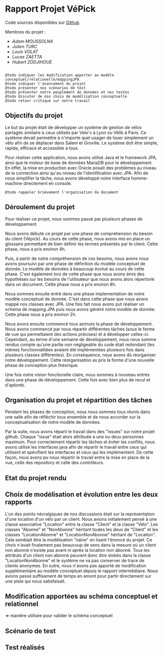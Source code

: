 # Rapport Projet VéPick
Code sources disponibles sur [Github](https://github.com/mrsolarius/ProjetBDD)

Membres du projet :
* *Adam MOUSSOLNA*
* *Julien TURC*
* *Louis VOLAT*
* *Lucas ZAETTA*
* *Hubert ZODJIHOUE*

```

@todo indiquer les modification apporter au modèle conceptuel/relationelle/mappingJPA
@todo indiquer l'avancement du projet
@todo présenter nos scénarios de test
@todo présenter notre peuplement de données et nos testes
@todo discuter de nos choix de modélisation conceptuelle
@todo retour critique sur notre travail
```

## Objectifs du projet
 Le but du projet était de développer un système de gestion de vélos partagés similaire à ceux utilisés par Velo'v à Lyon ou
 Vélib à Paris. Ce système devait permettre à n'importe quel usager de louer simplement un vélo afin de se déplacer
dans Salem et Groville. Le système doit être simple, rapide, efficace et accessible à tous.

Pour réaliser cette application, nous avons utilisé Java et le framework JPA, ainsi que le moteur de base de données 
MariaDB pour le développement. En effet, la mise en production avec Oracle posait des problèmes au niveau de la 
connection ainsi qu'au niveau de l'identification avec JPA. Afin de nous simplifier la tâche, nous
avons développé notre interface homme-machine directement en console.
```
@todo rappeler brièvement l'organisation du document
```
## Déroulement du projet
Pour réaliser ce projet, nous sommes passé par plusieurs phases de développement. 

Nous avons débuté ce projet par une phase de comprehension du besoin du client (Vépick).
Au cours de cette phase, nous avons mis en place un glossaire permettant de bien définir les termes présentés par
le client. Cette phase, nous a pris environ 4h.

Puis, à partir de notre compréhension de ces besoins, nous avons nous avons poursuivi par une phase de définition
du modèle conceptuel de donnée. Le modèle de données à beaucoup évolué au cours de cette phase.
C'est également lors de cette phase que nous avons émis des hypothèses sur les besoins de l'utilisateur que nous avons alors
répertorié dans un document. Cette phase nous a pris environ 8h.

Nous sommes ensuite entré dans une phase implementation de notre modèle conceptuel de donnée. C'est dans cette phase
que nous avons mappé nos classes avec JPA. Une fois fait nous avons put réaliser un schema de mapping JPA puis
nous avons généré notre modèle de donnée. Cette phase nous a pris environ 2h.

Nous avons ensuite commencé tous azimuts la phase de développement. Nous avons commencé par nous répartir différentes
tâches (sous le forme de vue qui permettaient des actions précises) et à développer celles-ci. Cependant, au terme d'une
semaine de développement, nous nous somme rendus compte qu'une partie non négligeable du code était redondant (les mêmes
fonctionnalitées avaient été implémentées plusieurs fois dans plusieurs classes différentes). En conséquence, nous avons dû
réorganiser notre développement. Cette réorganisation as pris la forme d'une nouvelle phase de conception plus théorique.

 Une fois notre vision fonctionelle claire, nous sommes à nouveau entrés dans une phase de développement. Cette fois 
avec bien plus de recul et d'aplomb.

## Organisation du projet et répartition des tâches
 Pendant les phases de conception, nous nous sommes tous réunis dans une salle afin de réfléchir tous ensemble et de 
nous accorder sur la conceptualisation de notre modèle de données. 

 Par la suite, nous avons réparti le travail dans des "issues" sur notre projet github. Chaque "issue" était alors attribuée 
à une ou deux personnes maximum. Pour correctement répartir les tâches et éviter les conflits, nous avons utilisé
les interfaces java afin de répartir le travail entre ceux qui utilisent et spécifient les interfaces et ceux qui les
implémentent. De cette façon, nous avons pu nous répartir le travail entre la mise en place de la vue, celle
des repository et celle des contrôleurs.

## Etat du projet rendu


## Choix de modélisation et évolution entre les deux rapports
 L'un des points névralgiques de nos discussions était sur la représentation d'une location d'un vélo par un client. Nous avions
initialement pensé à une classe associative "Location" entre la classe "Client" et la classe "Vélo". Les classes "Abonne" et "NonAbonne"
héritant toutes les deux de "Client" et les classes "LocationAbonne" et "LocationNonAbonne" héritant de "Location". Cela semblait être la
modélisation "naïve" en lisant l'énoncé du projet. Ce choix n'avait finalement pas beaucoup de sens dans la mesure où un client non abonné
n'existe pas avant ni après la location non abonné. Tous les attributs d'un client non abonné peuvent donc être stokés dans la classe
"LocationNonAbonne" et le système ne va pas conserver de trace de clients anonymes.
 En outre, nous n'avons pas apporté de modification supplémentaire au modèle conceptuel depuis le rapport intermédiaire. Nous avions passé
suffisament de temps en amont pour partir directement sur une piste qui nous satisfaisait.

## Modification apportées au schéma conceptuel et relationnel
=> manière utilisée pour valider le schéma conceptuel


## Scénario de test

## Test réalisés

